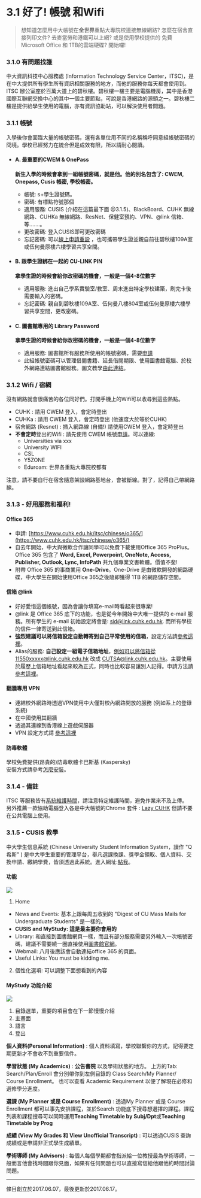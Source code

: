 # 3.1 好了! 帳號 和Wifi

> 想知道怎麼用中大帳號在**全世界**重點大專院校連接無線網路? 怎麼在宿舍直接列印文件? 去麥當勞和港鐵可以上網? 或是使用學校提供的 免費Microsoft Office 和 1TB的雲端硬碟? 開始囉!

### 3.1.0 有問題找誰

中大資訊科技中心服務處 \(Information Technology Service Center，ITSC\)，是在中大提供所有學生所有資訊相關服務的地方，而他的服務你每天都會使用到。ITSC 辦公室座於百萬大道上的碧秋樓。碧秋樓一樓主要是電腦機房，其中是香港國際互聯網交換中心的其中一個主要節點，可說是香港網路的源頭之一。碧秋樓二樓是提供給學生使用的電腦，亦有資訊協助站，可以解決使用者問題。

### 3.1.1 帳號

入學後你會面臨大量的帳號密碼，還有各單位用不同的名稱稱呼同意組帳號密碼的冏境。學校已經努力在統合但是成效有限，所以請耐心閱讀。

* #### A. 最重要的CWEM & OnePass

  **新生入學的時候會拿到一組帳號密碼，就是他。他的別名包含了: CWEM, Onepass, Cusis 帳密, 學校帳密。**

  * 帳號: s+學生證號碼。
  * 密碼: 有標點符號那個
  * 適用服務: CUSIS (介紹在這篇最下面 @3.1.5)、BlackBoard、CUHK 無線網路、CUHKa 無線網路、ResNet、保健室預約、VPN、@link 信箱、等.......。
  * 更改密碼: 登入CUSIS即可更改密碼
  * 忘記密碼: 可以[線上申請重設](https://opq.itsc.cuhk.edu.hk/que/cindex.jsp)  ，也可攜帶學生證並親自前往碧秋樓109A室或伍何曼原樓六樓學習共享空間。

* #### B. 跟學生證綁在一起的 CU-LINK PIN

  **拿學生證的時候會給你改密碼的機會，一般是一個4-8位數字**

  * 適用服務: 進出自己學系實驗室/教室、周末進出特定學校建築，刷完卡後需要輸入的密碼。
  * 忘記密碼: 親自到碧秋樓109A室、伍何曼八樓804室或伍何曼原樓六樓學習共享空間，更改密碼。

* #### C. 圖書館專用的 Library Password

  **拿學生證的時候會給你改密碼的機會，一般是一個4-8位數字**

  * 適用服務: 圖書館所有服務所使用的帳號密碼，需要[申請](https://library.cuhk.edu.hk/pinreset)
  * 此組帳號密碼可以管理借閱書籍、延長借閱期限、使用圖書館電腦、於校外網路連結圖書館服務。圖文教學[由此連結](http://www.lib.cuhk.edu.hk/Common/Reader/News/ShowNews.jsp?Nid=331&Pid=27&Cid=181)。

### 3.1.2 Wifi / 宿網

沒有網路就會很痛苦的各位同好們。打開手機上的Wifi可以收尋到這些熱點。

* CUHK : 請用 CWEM 登入，會定時登出
* CUHKa : 請用 CWEM 登入，會定時登出 \(他速度大於等於CUHK\)
* 宿舍網路 \(Resnet\) : 插入網路線 \(自備!\) 請使用CWEM 登入，會定時登出
* **不會定時**登出的Wifi : 請先使用 CWEM 帳號[申請](https://wifipartners.itsc.cuhk.edu.hk/)。可以連線:
  * Universities via xxx
  * University WIFI
  * CSL
  * Y5ZONE
  * Eduroam: 世界各重點大專院校都有

注意，請不要自行在宿舍隨意架設網路基地台，會被斷線。對了，記得自己帶網路線。

### 3.1.3 - 好用服務和福利!

#### Office 365

* 申請: [https://www.cuhk.edu.hk/itsc/chinese/o365/](https://www.cuhk.edu.hk/itsc/chinese/o365/)
* 自去年開始，中大與微軟合作讓同學可以免費下載使用Office 365 ProPlus。Office 365 包含了 **Word, Excel, Powerpoint, OneNote, Access, Publisher, Outlook, Lync, InfoPath** 共九個專業文書軟體。價值不斐!
* 附帶 Office 365 的事商業用 **One-Drive**。One-Drive 是由微軟開發的網路硬碟，中大學生在開始使用Office 365之後隨即獲得 1TB 的網路儲存空間。

#### 信箱 @link

* 好好愛惜這個帳號，因為會讓你填寫e-mail時看起來很專業!
* @link 是 Office 365 底下的功能，也是從今年開始中大唯一提供的 e-mail 服務。所有學生的 e-mail 初始設定將會是: sid@link.cuhk.edu.hk. 而所有學校的信件一律寄送到此信箱。
* **強烈建議可以將信箱設定自動轉寄到自己平常使用的信箱**，設定方法請[參考這裡](https://www.cuhk.edu.hk/itsc/o365/doc/general-functions.pdf)。
* Alias的服務: **自己設定一組電子信箱地址**，例如可以將信箱從11550xxxxx@link.cuhk.edu.hk 改成 CUTSA@link.cuhk.edu.hk。主要使用於履歷上信箱地址看起來較為正式，同時也比較容易讓別人記得。申請方法請[參考這裡](http://www.cuhk.edu.hk/itsc/chinese/o365/doc/define-alias-for-@Link.pdf)。

#### 翻牆專用 VPN

* 連結校外網路時透過VPN使用中大僅對校內網路開放的服務 \(例如系上的登錄系統\)
* 在中國使用其翻牆
* 透過其連線到香港線上遊戲伺服器
* VPN 設定方式請
  [參考這裡](http://www.cuhk.edu.hk/itsc/chinese/network/vpn/vpn.html)

#### 防毒軟體

學校免費提供\(昂貴的\)防毒軟體卡巴斯基 \(Kaspersky\)  
安裝方式請參考[怎麼安裝](https://www.cuhk.edu.hk/itsc/chinese/security/antivirus/)。

### 3.1.4 - 備註

ITSC 等服務皆有[系統維護時間](http://www.cuhk.edu.hk/itsc/sys_ava/maint.html)，請注意特定維護時間，避免作業來不及上傳。  
另外推薦一款協助電腦登入各是中大帳號的Chrome 套件 : [Lazy CUHK](https://chrome.google.com/webstore/detail/lazy-cuhk/hhholmpehbnebpfklecipmcpkelnnabe) 但請不要在公共電腦上使用。

### 3.1.5 - CUSIS 教學

中大學生信息系統 \(Chinese University Student Information System，讀作 "Q希斯" \) 是中大學生重要的管理平台，舉凡選課換課、獎學金領取、個人資料、交換申請、繳納學費，皆須透過此系統。進入網址:[點我](https://portal.cuhk.edu.hk/)。

#### 功能

![](http://i.imgur.com/ARHLu0w.png)

1. Home
  * News and Events: 基本上跟每周五收到的 "Digest of CU Mass Mails for Undergraduate Students" 是一樣的。
  * **CUSIS and MyStudy: 這是最主要你會用的**
  * Library: 和直接到圖書館網頁一樣，而且有部分服務需要另外輸入一次帳號密碼，建議不需要繞一圈直接使用[圖書館官網](http://www.lib.cuhk.edu.hk/)。
  * Webmail: 八月後應該會自動連結office 365 的頁面。
  * Useful Links: You must be kidding me.
2. 個性化選項: 可以調整下面想看到的內容

#### MyStudy 功能介紹

![](http://i.imgur.com/qrJgO1M.png)

1. 目錄選單，重要的項目會在下一節慢慢介紹
2. 主畫面
3. 語言
4. 登出

**個人資料\(Personal Information\)** : 個人資料填寫，學校聯繫你的方式，記得要定期更新才不會收不到重要信件。

**學習狀態 \(My Academics\)** : **公告書院** 以及學術狀態的地方。 上方的Tab: Search/Plan/Enroll 會分別帶你到左側目錄的 Class Search/My Planner/ Course Enrollment。
也可以查看 Academic Requirement 以便了解現在必修和選修學分進度。

**選課 \(My Planner 或是 Course Enrollment\)** : 透過My Planner 或是 Course Enrollment 都可以事先安排課程，並於Search 功能底下搜尋想選擇的課程。課程列表和課程搜尋可以同時運用**Teaching Timetable by Subj/Dpt**或**Teaching Timetable by Prog**

**成績 \(View My Grades 和 View Unofficial Transcript\)** : 可以透過CUSIS 查詢成績或是申請非正式學生成績單。

**學術導師 \(My Advisors\)** : 每個人每個學期都會指派給一位教授最為學術導師，一般而言他會找時間跟你見面，如果有任何問題也可以直接寫信給他跟他約時間討論問題。

---

條目創立於2017.06.07，最後更新於2017.06.17。
